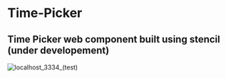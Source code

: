 # Time-Picker
## Time Picker web component built using stencil (under developement)


![localhost_3334_(test)](https://user-images.githubusercontent.com/45729256/160294450-5831fc9e-98dc-487a-85a9-2b613a608a8c.png)
